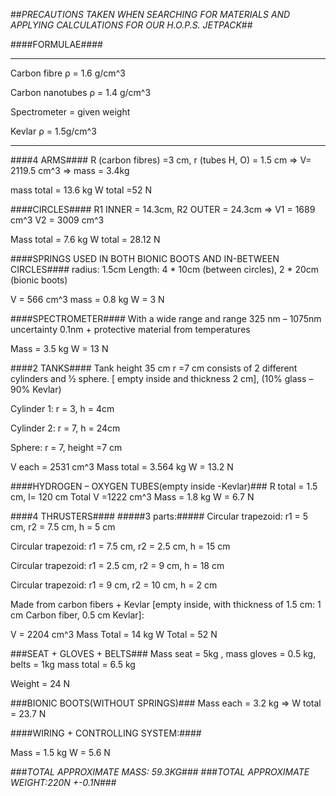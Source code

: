 ##*PRECAUTIONS TAKEN WHEN SEARCHING FOR MATERIALS AND APPLYING CALCULATIONS FOR OUR H.O.P.S. JETPACK*##


####FORMULAE####
***
Carbon fibre ρ = 1.6 g/cm^3

Carbon nanotubes ρ = 1.4 g/cm^3

Spectrometer = given weight

Kevlar ρ = 1.5g/cm^3

***

####4 ARMS####
 R (carbon fibres) =3 cm,    r (tubes H, O) = 1.5 cm => V=  2119.5 cm^3 => mass = 3.4kg 
 
mass total = 13.6 kg   W total =52 N


####CIRCLES####
R1 INNER = 14.3cm, R2 OUTER = 24.3cm => V1 =  1689 cm^3 V2 = 3009 cm^3 

Mass total =  7.6 kg      W total = 28.12 N

####SPRINGS USED IN BOTH BIONIC BOOTS AND IN-BETWEEN CIRCLES####
radius: 1.5cm  Length: 4 * 10cm (between circles), 2 * 20cm (bionic boots)

V = 566 cm^3     mass = 0.8 kg      W = 3 N

####SPECTROMETER####
With a wide range and range 325 nm – 1075nm uncertainty 0.1nm + protective material from temperatures 

Mass = 3.5 kg     W = 13 N


####2 TANKS####
Tank height 35 cm r =7 cm consists of 2 different cylinders and ½ sphere. [ empty inside and thickness 2 cm], (10% glass – 90% Kevlar)

Cylinder 1: r = 3, h = 4cm

Cylinder 2: r = 7, h = 24cm

Sphere: r = 7, height =7 cm

V each  = 2531 cm^3  Mass total = 3.564 kg  W = 13.2 N

####HYDROGEN – OXYGEN TUBES(empty inside -Kevlar)###
R total = 1.5 cm, l= 120 cm Total V =1222 cm^3  Mass = 1.8 kg  W = 6.7 N

####4 THRUSTERS####
#####3 parts:#####
Circular trapezoid: r1 = 5 cm, r2 = 7.5 cm, h = 5 cm

Circular trapezoid: r1 = 7.5 cm, r2 = 2.5 cm, h = 15 cm

Circular trapezoid: r1 = 2.5 cm, r2 = 9 cm, h = 18 cm

Circular trapezoid: r1 = 9 cm, r2 = 10 cm, h = 2 cm


Made from carbon fibers + Kevlar [empty inside, with thickness of 1.5 cm: 1 cm Carbon fiber, 0.5 cm Kevlar]:

V = 2204 cm^3  Mass  Total = 14 kg  W Total = 52 N

###SEAT + GLOVES + BELTS###
Mass seat = 5kg , mass gloves = 0.5 kg, belts = 1kg mass total = 6.5 kg

Weight = 24 N

###BIONIC BOOTS(WITHOUT SPRINGS)###
Mass each = 3.2 kg => W total = 23.7 N

####WIRING + CONTROLLING SYSTEM:####

Mass = 1.5 kg W = 5.6 N


###*TOTAL APPROXIMATE MASS: 59.3KG*###
###*TOTAL APPROXIMATE WEIGHT:220N +-0.1N*###


